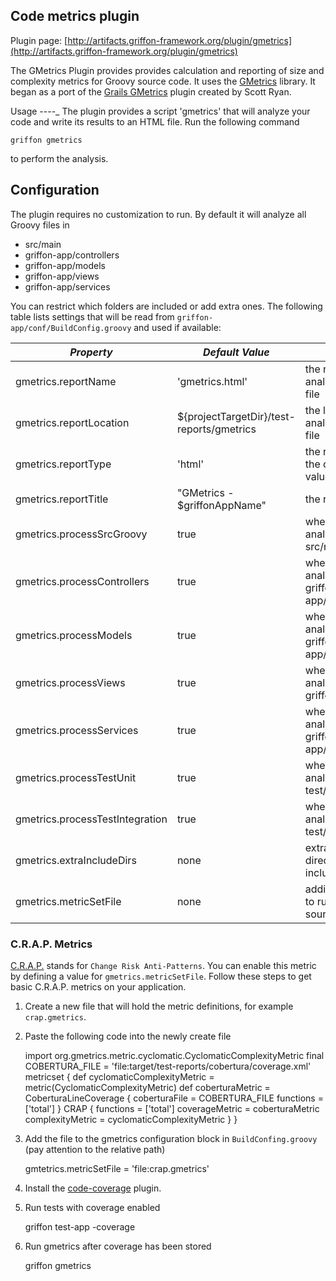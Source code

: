 
Code metrics plugin
-------------------

Plugin page: [http://artifacts.griffon-framework.org/plugin/gmetrics](http://artifacts.griffon-framework.org/plugin/gmetrics)


The GMetrics Plugin provides provides calculation and reporting of size and
complexity metrics for Groovy source code. It uses the [GMetrics][1] library.
It began as a port of the [Grails GMetrics][2] plugin created by Scott Ryan.

Usage
----_
The plugin provides a script 'gmetrics' that will analyze your code and write
its results to an HTML file. Run the following command

    griffon gmetrics

to perform the analysis.

Configuration
-------------
The plugin requires no customization to run. By default it will analyze all Groovy files in

 * src/main
 * griffon-app/controllers
 * griffon-app/models
 * griffon-app/views
 * griffon-app/services

You can restrict which folders are included or add extra ones. The following
table lists settings that will be read from `griffon-app/conf/BuildConfig.groovy`
and used if available:

| *Property*                      | *Default Value*                           | *Meaning*                                            |
| ------------------------------- | ----------------------------------------- | ---------------------------------------------------- |
| gmetrics.reportName             | 'gmetrics.html'                           | the name of the analysis report file                 |
| gmetrics.reportLocation         | ${projectTargetDir}/test-reports/gmetrics | the location of the analysis report file             |
| gmetrics.reportType             | 'html'                                    | the report type; the only valid value is 'html'      |
| gmetrics.reportTitle            | "GMetrics - $griffonAppName"              | the report title                                     |
| gmetrics.processSrcGroovy       | true                                      | whether to analyze source in src/main/*.groovy       |
| gmetrics.processControllers     | true                                      | whether to analyze source in griffon-app/controllers |
| gmetrics.processModels          | true                                      | whether to analyze source in griffon-app/models      |
| gmetrics.processViews           | true                                      | whether to analyze source in griffon-app/views       |
| gmetrics.processServices        | true                                      | whether to analyze source in griffon-app/services    |
| gmetrics.processTestUnit        | true                                      | whether to analyze source in test/unit               |
| gmetrics.processTestIntegration | true                                      | whether to analyze source in test/integration        |
| gmetrics.extraIncludeDirs       | none                                      | extra source directories to include                  |
| gmetrics.metricSetFile          | none                                      | additional metrics to run on the source              |

### C.R.A.P. Metrics

[C.R.A.P.][3] stands for `Change Risk Anti-Patterns`. You can enable this metric
by defining a value for `gmetrics.metricSetFile`. Follow these steps to get basic
C.R.A.P. metrics on your application.

1. Create a new file that will hold the metric definitions, for example `crap.gmetrics`.
2. Paste the following code into the newly create file

    import org.gmetrics.metric.cyclomatic.CyclomaticComplexityMetric
    final COBERTURA_FILE = 'file:target/test-reports/cobertura/coverage.xml'
    metricset {
        def cyclomaticComplexityMetric = metric(CyclomaticComplexityMetric)
        def coberturaMetric = CoberturaLineCoverage {
            coberturaFile = COBERTURA_FILE
            functions = ['total']
        }
        CRAP {
            functions = ['total']
            coverageMetric = coberturaMetric
            complexityMetric = cyclomaticComplexityMetric
        }
    }

3. Add the file to the gmetrics configuration block in `BuildConfing.groovy`
   (pay attention to the relative path)

    gmtetrics.metricSetFile = 'file:crap.gmetrics'

4. Install the [code-coverage][4] plugin.
5. Run tests with coverage enabled

    griffon test-app -coverage

6. Run gmetrics after coverage has been stored

    griffon gmetrics

[1]: http://gmetrics.sourceforge.net
[2]: http://grails.org/plugin/gmetrics
[3]: http://googletesting.blogspot.com/2011/02/this-code-is-crap.html
[4]: /plugin/code-coverage


